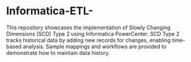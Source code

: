 # Informatica-ETL-
This repository showcases the implementation of Slowly Changing Dimensions (SCD) Type 2 using Informatica PowerCenter. SCD Type 2 tracks historical data by adding new records for changes, enabling time-based analysis. Sample mappings and workflows are provided to demonstrate how to maintain data history.
